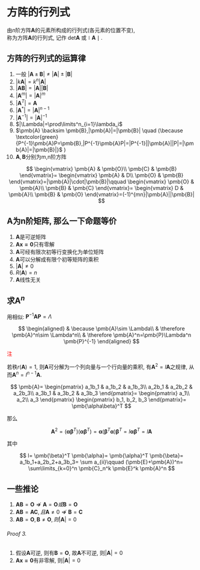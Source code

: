 # 方阵的行列式

由$n$阶方阵$\pmb{A}$的元素所构成的行列式(各元素的位置不变), <BR>
称为方阵$\pmb{A}$的行列式,
记作 det$\pmb{A}$ 或$\mid \pmb{A}\mid.$

## 方阵的行列式的运算律

1. 一般 $|\pmb{A}\pm \pmb{B}| \not= |\pmb{A}|\pm|\pmb{B}|$
2. $|k\pmb{A}| =k^n|\pmb{A}|$
3. $|\pmb{A}\pmb{B}| = |\pmb{A}||\pmb{B}|$
4. $|\pmb{A}^m| = |\pmb{A}|^m$
5. $|\pmb{A}^T| =\pmb{A}$
6. $|\pmb{A}^*| = |\pmb{A}|^{n-1}$
7. $|\pmb{A}^{-1}| =|\pmb{A}|^{-1}$
8. $|\Lambda|=\prod\limits^n_{i=1}\lambda_i$
9. $\pmb{A} \backsim \pmb{B},|\pmb{A}|=|\pmb{B}| \quad (\because \textcolor{green}{P^{-1}\pmb{A}P=\pmb{B},|P^{-1}\pmb{A}P|=|P^{-1}||\pmb{A}||P|=|\pmb{A}|=|\pmb{B}|}$ )
10. $\pmb{A}, \pmb{B}$分别为m,n阶方阵

$$
\begin{vmatrix}
	\pmb{A} & \pmb{O}\\
	\pmb{C} & \pmb{B}
\end{vmatrix}=
\begin{vmatrix}
	\pmb{A} & D\\
	\pmb{O} & \pmb{B}
\end{vmatrix}=|\pmb{A}|\cdot|\pmb{B}|\qquad
\begin{vmatrix}
	\pmb{O} & \pmb{A}\\
	\pmb{B} & \pmb{C}
\end{vmatrix}=
\begin{vmatrix}
	D & \pmb{A}\\
	\pmb{B} & \pmb{O}
\end{vmatrix}=(-1)^{mn}|\pmb{A}||\pmb{B}|
$$

## $\pmb{A}$为n阶矩阵, 那么一下命题等价

1. $\pmb{A}$是可逆矩阵
2. $\pmb{Ax=0}$只有零解
3. $\pmb{A}$可经有限次初等行变换化为单位矩阵
4. $\pmb{A}$可以分解成有限个初等矩阵的乘积
5. $|\pmb{A}|\not=0$
6. $R(\pmb{A})=n$
7. $\pmb{A}$线性无关

## 求$\pmb{A}^n$

用相似: $\pmb{P}^{-1}\pmb{A}\pmb{P}=\Lambda$

$$
\begin{aligned}
	& \because \pmb{A}\sim \Lambda\\
	& \therefore \pmb{A}^n\sim \Lambda^n\\
	& \therefore \pmb{A}^n=\pmb{P}\Lambda^n \pmb{P}^{-1}
\end{aligned}
$$

<font color=red>注</font>

若秩$r(\pmb{A})=1$,
则$\pmb{A}$可分解为一个列向量与一个行向量的乘积,
有$\pmb{A}^2=l\pmb{A}$之规律, 从而$\pmb{A}^n=l^{n-1}\pmb{A}$.

$$
\pmb{A}=
\begin{pmatrix}
	a_1b_1 & a_1b_2 & a_1b_3\\
	a_2b_1 & a_2b_2 & a_2b_3\\
	a_3b_1 & a_3b_2 & a_3b_3
\end{pmatrix}=
\begin{pmatrix}
	a_1\\
	a_2\\
	a_3
\end{pmatrix}
\begin{pmatrix}
	b_1, b_2, b_3
\end{pmatrix}=
\pmb{\alpha\beta}^T
$$

那么

$$
\pmb{A}^2=
(\pmb{\alpha\beta}^T)(\pmb{\alpha\beta}^T)=
\pmb{\alpha}(\pmb{\beta}^T \pmb{\alpha})\pmb{\beta}^T=
l \pmb{\alpha\beta}^T=
l\pmb{A}
$$

其中

$$
l=
\pmb{\beta}^T \pmb{\alpha}=
\pmb{\alpha}^T \pmb{\beta}=
a_1b_1+a_2b_2+a_3b_3=
\sum a_{ii}\qquad (\pmb{E}+\pmb{A})^n=
\sum\limits_{k=0}^n \pmb{C}_n^k \pmb{E}^k \pmb{A}^n
$$

## 一些推论

1. $\pmb{A}\pmb{B}=\pmb{O}\nRightarrow \pmb{A}=\pmb{O}或\pmb{B}=\pmb{O}$
2. $\pmb{A}\pmb{B}=\pmb{A}\pmb{C}, 且\pmb{A}\not=0 \nRightarrow \pmb{B}=\pmb{C}$
3. $\pmb{A}\pmb{B}=\pmb{O}, \pmb{B}\not=\pmb{O}, 则|\pmb{A}| =0$

###### Proof 3.

1. 假设$\pmb{A}$可逆, 则有$\pmb{B}=\pmb{O}$, 故$\pmb{A}$不可逆, 则$|\pmb{A}| =0$
2. $\pmb{Ax=0}$有非零解, 则$|\pmb{A}| = 0$

